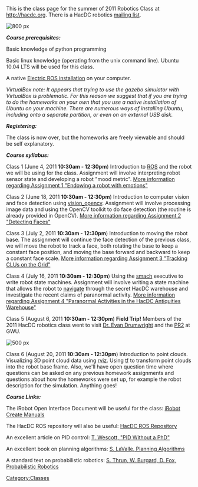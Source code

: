 This is the class page for the summer of 2011 Robotics Class at
<http://hacdc.org>. There is a HacDC robotics [mailing
list](https://groups.google.com/a/hacdc.org/group/Robotics/topics?lnk).

![ 800 px](_Hacdc_robotics_2011_floating_faces.png " 800 px")

***Course prerequisites:***

Basic knowledge of python programming

Basic linux knowledge (operating from the unix command line). Ubuntu
10.04 LTS will be used for this class.

A native [Electric ROS
installation](http://www.ros.org/wiki/electric/Installation/Ubuntu) on
your computer.

*VirtualBox note: It appears that trying to use the gazebo simulator
with VirtualBox is problematic. For this reason we suggest that if you
are trying to do the homeworks on your own that you use a native
installation of Ubuntu on your machine. There are numerous ways of
installing Ubuntu, including onto a separate partition, or even on an
external USB disk.*

***Registering:***

The class is now over, but the homeworks are freely viewable and should
be self explanatory.

***Course syllabus:***

Class 1 (June 4, 2011 **10:30am - 12:30pm**) Introduction to
[ROS](http://www.ros.org) and the robot we will be using for the class.
Assignment will involve interpreting robot sensor state and developing a
robot "mood metric". [More information regarding Assignment 1 "Endowing
a robot with
emotions"](http://wiki.hacdc.org/index.php/Robotics_Class_2011/Assignment_1)

Class 2 (June 18, 2011 **10:30am - 12:30pm**) Introduction to computer
vision and face detection using
[vision_opencv](http://www.ros.org/wiki/vision_opencv). Assignment will
involve processing image data and using the OpenCV toolkit to do face
detection (the routine is already provided in OpenCV). [More information
regarding Assignment 2 "Detecting
Faces"](http://wiki.hacdc.org/index.php/Robotics_Class_2011/Assignment_2)

Class 3 (July 2, 2011 **10:30am - 12:30pm**) Introduction to moving the
robot base. The assignment will continue the face detection of the
previous class, we will move the robot to track a face, both rotating
the base to keep a constant face position, and moving the base forward
and backward to keep a constant face scale. [More information regarding
Assignment 3 "Tracking CLUs on the
Grid"](http://wiki.hacdc.org/index.php/Robotics_Class_2011/Assignment_3)

Class 4 (July 16, 2011 **10:30am - 12:30pm**) Using the
[smach](http://www.ros.org/wiki/smach) executive to write robot state
machines. Assignment will involve writing a state machine that allows
the robot to [navigate](http://www.ros.org/wiki/navigation) through the
secret HacDC warehouse and investigate the recent claims of paranormal
activity. [More information regarding Assignment 4 "Paranormal
Activities in the HacDC Antiquities
Warehouse"](http://wiki.hacdc.org/index.php/Robotics_Class_2011/Assignment_4)

Class 5 (August 6, 2011 **10:30am - 12:30pm**) **Field Trip!** Members
of the 2011 HacDC robotics class went to visit [Dr. Evan
Drumwright](http://www.seas.gwu.edu/~drum/) and the
[PR2](http://www.willowgarage.com/pages/pr2/overview) at GWU.

![ 500 px](_Hacdc-gw-trip.JPG " 500 px")

Class 6 (August 20, 2011 **10:30am - 12:30pm**) Introduction to point
clouds. Visualizing 3D point cloud data using
[rviz](http://www.ros.org/wiki/rviz). Using
[tf](http://www.ros.org/wiki/tf) to transform point clouds into the
robot base frame. Also, we'll have open question time where questions
can be asked on any previous homework assignments and questions about
how the homeworks were set up, for example the robot description for the
simulation. Anything goes!

***Course Links:***

The iRobot Open Interface Document will be useful for the class: [iRobot
Create
Manuals](http://www.irobot.com/hrd_right_rail/create_rr/create_fam/createFam_rr_manuals.html)

The HacDC ROS repository will also be useful: [HacDC ROS
Repository](http://code.google.com/p/hacdc-ros-pkg/source/checkout)

An excellent article on PID control: [T. Wescott, "PID Without a
PhD"](http://www.eetimes.com/ContentEETimes/Documents/Embedded.com/2000/f-wescot.pdf)

An excellent book on planning algorithms: [S. LaValle, Planning
Algorithms](http://planning.cs.uiuc.edu)

A standard text on probabilistic robotics: [S. Thrun, W. Burgard, D.
Fox, Probabilistic Robotics](http://www.probabilistic-robotics.org/)

[Category:Classes](Category:Classes)
